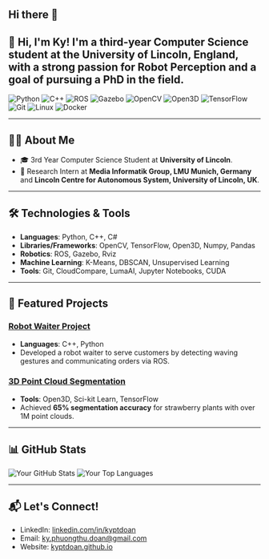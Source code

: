 ## Hi there 👋

👋 Hi, I'm Ky! I'm a third-year Computer Science student at the University of Lincoln, England, with a strong passion for Robot Perception and a goal of pursuing a PhD in the field.
---

![Python](https://img.shields.io/badge/-Python-3776AB?logo=python&logoColor=white)
![C++](https://img.shields.io/badge/-C++-00599C?logo=c%2B%2B&logoColor=white)
![ROS](https://img.shields.io/badge/-ROS-22314E?logo=ros&logoColor=white)
![Gazebo](https://img.shields.io/badge/-Gazebo-0097A9?logo=gazebo&logoColor=white)
![OpenCV](https://img.shields.io/badge/-OpenCV-5C3EE8?logo=opencv&logoColor=white)
![Open3D](https://img.shields.io/badge/-Open3D-3EA7A1?logo=Open3D&logoColor=white)
![TensorFlow](https://img.shields.io/badge/-TensorFlow-FF6F00?logo=tensorflow&logoColor=white)
![Git](https://img.shields.io/badge/-Git-F05032?logo=git&logoColor=white)
![Linux](https://img.shields.io/badge/-Linux-FCC624?logo=linux&logoColor=black)
![Docker](https://img.shields.io/badge/-Docker-2496ED?logo=docker&logoColor=white)

---

## 👨‍💻 About Me
- 🎓 3rd Year Computer Science Student at **University of Lincoln**.
- 🧪 Research Intern at **Media Informatik Group, LMU Munich, Germany** and **Lincoln Centre for Autonomous System, University of Lincoln, UK**.
---

## 🛠️ Technologies & Tools
- **Languages**: Python, C++, C# 
- **Libraries/Frameworks**: OpenCV, TensorFlow, Open3D, Numpy, Pandas
- **Robotics**: ROS, Gazebo, Rviz  
- **Machine Learning**: K-Means, DBSCAN, Unsupervised Learning  
- **Tools**: Git, CloudCompare, LumaAI, Jupyter Notebooks, CUDA

---

## 🚀 Featured Projects
### [Robot Waiter Project](https://github.com/jozefbonnar/robot-waiter)
- **Languages**: C++, Python  
- Developed a robot waiter to serve customers by detecting waving gestures and communicating orders via ROS.

### [3D Point Cloud Segmentation](https://github.com/kyptdoan/3D-Point-Cloud-Automated-Segmentation)
- **Tools**: Open3D, Sci-kit Learn, TensorFlow  
- Achieved **65% segmentation accuracy** for strawberry plants with over 1M point clouds.  
---

## 📊 GitHub Stats
![Your GitHub Stats](https://github-readme-stats.vercel.app/api?username=kyptdoan&show_icons=true&theme=radical)
![Your Top Languages](https://github-readme-stats.vercel.app/api/top-langs/?username=kyptdoan&layout=compact&theme=radical)

---

## 📬 Let's Connect!
- LinkedIn: [linkedin.com/in/kyptdoan](https://linkedin.com/in/kyptdoan)
- Email: ky.phuongthu.doan@gmail.com
- Website: [kyptdoan.github.io](https://kyptdoan.github.io)


